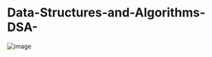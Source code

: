 # Data-Structures-and-Algorithms-DSA-

![image](https://github.com/Vankipuram/Data-Structures-and-Algorithms-DSA-/assets/89389862/6897f19f-1444-470b-b365-642f44909331)
